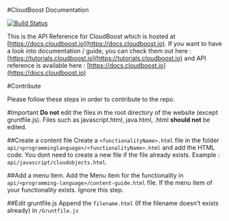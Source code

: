 #CloudBoost Documentation

[![Build Status](https://travis-ci.org/CloudBoost/docs.svg?branch=master)](https://travis-ci.org/CloudBoost/docs)

This is the API Reference for CloudBoost which is hosted at [https://docs.cloudboost.io](https://docs.cloudboost.io). If you want to have a look into documentation / guide, you can check them out here : [https://tutorials.cloudboost.io](https://tutorials.cloudboost.io) and API reference is available here : [https://docs.cloudboost.io](https://docs.cloudboost.io)

#Contribute

Please follow these steps in order to contribute to the repo. 

#Important
**Do not** edit the files in the root directory of the website (except gruntfile.js). Files such as javascript.html, java.html, <programming-language>.html **should not** be edited.   


##Create a content file
Create a `<functionalityName>.html` file in the folder `api/<programminglanguage>/<functionalityName>.html` and add the HTML code. You dont need to create a new file if the file already exists. Example : `api/javascript/cloudobjects.html`.

##Add a menu item.
Add the Menu item for the functionality in `api/<programming-language>/content-guide.html` file. If the menu item of your functionality exists. Ignore this step. 

##Edit gruntfile.js
Append the `filename.html` (If the filename doesn't exists already) in `/Gruntfile.js` 
